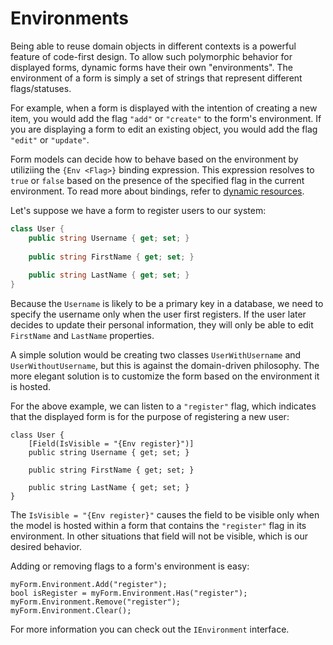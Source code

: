 # Environments

Being able to reuse domain objects in different contexts is a powerful feature of code-first design.
To allow such polymorphic behavior for displayed forms, dynamic forms have their own "environments".
The environment of a form is simply a set of strings that represent different flags/statuses.

For example, when a form is displayed with the intention of creating a new item, you would add the flag `"add"` or `"create"` to the form's environment.
If you are displaying a form to edit an existing object, you would add the flag `"edit"` or `"update"`.

Form models can decide how to behave based on the environment by utiliziing the `{Env <Flag>}` binding expression.
This expression resolves to `true` or `false` based on the presence of the specified flag in the current environment.
To read more about bindings, refer to [dynamic resources](dynamic-resources.md#syntax-specification).

Let's suppose we have a form to register users to our system:

```csharp
class User {
    public string Username { get; set; }
    
    public string FirstName { get; set; }
    
    public string LastName { get; set; }
}
```

Because the `Username` is likely to be a primary key in a database, we need to specify the username only when the user first registers.
If the user later decides to update their personal information, they will only be able to edit `FirstName` and `LastName` properties.

A simple solution would be creating two classes `UserWithUsername` and `UserWithoutUsername`, but this is against the domain-driven philosophy.
The more elegant solution is to customize the form based on the environment it is hosted.

For the above example, we can listen to a `"register"` flag, which indicates that the displayed form is for the purpose of registering a new user:

```
class User {
    [Field(IsVisible = "{Env register}")]
    public string Username { get; set; }
    
    public string FirstName { get; set; }
    
    public string LastName { get; set; }
}
```

The `IsVisible = "{Env register}"` causes the field to be visible only when the model is hosted within a form that contains the `"register"` flag in its environment.
In other situations that field will not be visible, which is our desired behavior.

Adding or removing flags to a form's environment is easy:

```
myForm.Environment.Add("register");
bool isRegister = myForm.Environment.Has("register");
myForm.Environment.Remove("register");
myForm.Environment.Clear();
```

For more information you can check out the `IEnvironment` interface.
